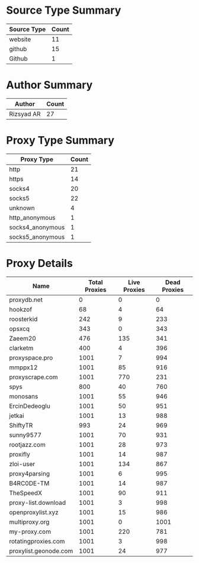 # Source Type Summary

| Source Type | Count |
|-------------|-------|
| website | 11 |
| github | 15 |
| Github | 1 |


# Author Summary

| Author | Count |
|--------|-------|
| Rizsyad AR | 27 |


# Proxy Type Summary

| Proxy Type | Count |
|------------|-------|
| http | 21 |
| https | 14 |
| socks4 | 20 |
| socks5 | 22 |
| unknown | 4 |
| http_anonymous | 1 |
| socks4_anonymous | 1 |
| socks5_anonymous | 1 |


# Proxy Details

| Name | Total Proxies | Live Proxies | Dead Proxies |
|------|---------------|--------------|---------------|
| proxydb.net | 0 | 0 | 0 |
| hookzof | 68 | 4 | 64 |
| roosterkid | 242 | 9 | 233 |
| opsxcq | 343 | 0 | 343 |
| Zaeem20 | 476 | 135 | 341 |
| clarketm | 400 | 4 | 396 |
| proxyspace.pro | 1001 | 7 | 994 |
| mmppx12 | 1001 | 85 | 916 |
| proxyscrape.com | 1001 | 770 | 231 |
| spys | 800 | 40 | 760 |
| monosans | 1001 | 55 | 946 |
| ErcinDedeoglu | 1001 | 50 | 951 |
| jetkai | 1001 | 13 | 988 |
| ShiftyTR | 993 | 24 | 969 |
| sunny9577 | 1001 | 70 | 931 |
| rootjazz.com | 1001 | 28 | 973 |
| proxifly | 1001 | 14 | 987 |
| zloi-user | 1001 | 134 | 867 |
| proxy4parsing | 1001 | 6 | 995 |
| B4RC0DE-TM | 1001 | 14 | 987 |
| TheSpeedX | 1001 | 90 | 911 |
| proxy-list.download | 1001 | 3 | 998 |
| openproxylist.xyz | 1001 | 15 | 986 |
| multiproxy.org | 1001 | 0 | 1001 |
| my-proxy.com | 1001 | 220 | 781 |
| rotatingproxies.com | 1001 | 3 | 998 |
| proxylist.geonode.com | 1001 | 24 | 977 |
